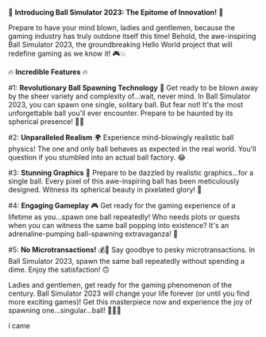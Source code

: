 🎉 **Introducing Ball Simulator 2023: The Epitome of Innovation!** 🙌

Prepare to have your mind blown, ladies and gentlemen, because the gaming industry has truly outdone itself this time! Behold, the awe-inspiring Ball Simulator 2023, the groundbreaking Hello World project that will redefine gaming as we know it! 🎮💥

🔥 **Incredible Features** 🔥

#1: **Revolutionary Ball Spawning Technology** 🌟
Get ready to be blown away by the sheer variety and complexity of...wait, never mind. In Ball Simulator 2023, you can spawn one single, solitary ball. But fear not! It's the most unforgettable ball you'll ever encounter. Prepare to be haunted by its spherical presence! 🤯🏀

#2: **Unparalleled Realism** 🌍
Experience mind-blowingly realistic ball physics! The one and only ball behaves as expected in the real world. You'll question if you stumbled into an actual ball factory. 😂

#3: **Stunning Graphics** 🎨
Prepare to be dazzled by realistic graphics...for a single ball. Every pixel of this awe-inspiring ball has been meticulously designed. Witness its spherical beauty in pixelated glory! 🤩

#4: **Engaging Gameplay** 🎮
Get ready for the gaming experience of a lifetime as you...spawn one ball repeatedly! Who needs plots or quests when you can witness the same ball popping into existence? It's an adrenaline-pumping ball-spawning extravaganza! 🚀

#5: **No Microtransactions!** 💰💸
Say goodbye to pesky microtransactions. In Ball Simulator 2023, spawn the same ball repeatedly without spending a dime. Enjoy the satisfaction! 🙃

Ladies and gentlemen, get ready for the gaming phenomenon of the century. Ball Simulator 2023 will change your life forever (or until you find more exciting games)! Get this masterpiece now and experience the joy of spawning one...singular...ball! 🎉🏀🙌

i came
